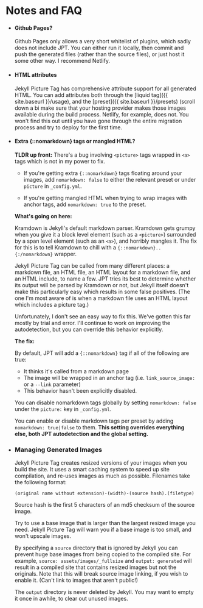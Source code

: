 ---
---
# Notes and FAQ

* #### Github Pages?

  Github Pages only allows a very short whitelist of plugins, which sadly does not include JPT. You
  can either run it locally, then commit and push the generated files (rather than the source
  files), or just host it some other way. I recommend Netlify.

* #### HTML attributes

  Jekyll Picture Tag has comprehensive attribute support for all generated HTML. You can add
  attributes both through the [liquid tag]({{ site.baseurl }}/usage), and the [preset]({{
  site.baseurl }}/presets) (scroll down a bi make sure that your hosting
  provider makes those images available during the build process.  Netlify, for example, does not.
  You won't find this out until you have gone through the entire migration process and try to deploy
  for the first time.


* #### Extra {::nomarkdown} tags or mangled HTML?

  **TLDR up front:** There's a bug involving `<picture>` tags wrapped in `<a>` tags which is not in my
  power to fix.

  * If you're getting extra `{::nomarkdown}` tags floating around your images, add `nomarkdown:
    false` to either the relevant preset or under `picture` in `_config.yml`. 

  * If you're getting mangled HTML when trying to wrap images with anchor tags, add `nomarkdown:
    true` to the preset. 
  
  **What's going on here:**

  Kramdown is Jekyll's default markdown parser. Kramdown gets grumpy when you give it a block level
  element (such as a `<picture>`) surrounded by a span level element (such as an `<a>`), and horribly
  mangles it. The fix for this is to tell Kramdown to chill with a `{::nomarkdown}..{:/nomarkdown}`
  wrapper.

  Jekyll Picture Tag can be called from many different places: a markdown file, an HTML file, an HTML
  layout for a markdown file, and an HTML include, to name a few. JPT tries its best to determine
  whether its output will be parsed by Kramdown or not, but Jekyll itself doesn't make this
  particularly easy which results in some false positives. (The one I'm most aware of is when a
  markdown file uses an HTML layout which includes a picture tag.) 

  Unfortunately, I don't see an easy way to fix this. We've gotten this far mostly by trial and error.
  I'll continue to work on improving the autodetection, but you can override this behavior explicitly. 

  **The fix:**

  By default, JPT will add a `{::nomarkdown}` tag if all of the following are true:
  * It thinks it's called from a markdown page
  * The image will be wrapped in an anchor tag (i.e. `link_source_image:` or a `--link` parameter)
  * This behavior hasn't been explicitly disabled. 

  You can disable nomarkdown tags globally by setting `nomarkdown: false` under the `picture:` key in
  `_config.yml`.

  You can enable or disable markdown tags per preset by adding `nomarkdown: true|false` to them.
  **This setting overrides everything else, both JPT autodetection and the global setting.**

* ### Managing Generated Images

  Jekyll Picture Tag creates resized versions of your images when you build the site. It uses a
  smart caching system to speed up site compilation, and re-uses images as much as possible.
  Filenames take the following format:

  `(original name without extension)-(width)-(source hash).(filetype)`

  Source hash is the first 5 characters of an md5 checksum of the source image.

  Try to use a base image that is larger than the largest resized image you need. Jekyll Picture Tag
  will warn you if a base image is too small, and won't upscale images.

  By specifying a `source` directory that is ignored by Jekyll you can prevent huge base images from
  being copied to the compiled site. For example, `source: assets/images/_fullsize` and `output:
  generated` will result in a compiled site that contains resized images but not the originals. Note
  that this will break source image linking, if you wish to enable it. (Can't link to images that
  aren't public!)

  The `output` directory is never deleted by Jekyll. You may want to empty it once in awhile, to
  clear out unused images. 
